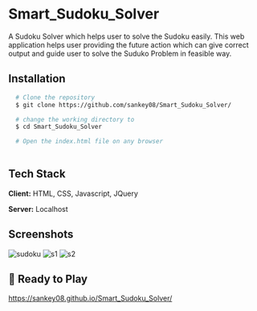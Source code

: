 
# Smart_Sudoku_Solver

A Sudoku Solver which helps user to solve the Sudoku easily.
This web application helps user providing the future action which can give correct output and guide user to solve the Suduko Problem in feasible way.

## Installation

```bash
  # Clone the repository
  $ git clone https://github.com/sankey08/Smart_Sudoku_Solver/

  # change the working directory to 
  $ cd Smart_Sudoku_Solver

  # Open the index.html file on any browser
       
```
## Tech Stack

**Client:** HTML, CSS, Javascript, JQuery

**Server:** Localhost

## Screenshots
![sudoku](https://user-images.githubusercontent.com/62533553/149611695-377e63b9-106b-4b44-8210-557e7f02dea7.png)
![s1](https://user-images.githubusercontent.com/62533553/149611849-33705dc7-eb93-4863-a96c-7d136ea7782d.png) 
![s2](https://user-images.githubusercontent.com/62533553/149611855-5cb74b24-c348-4c49-bbf8-29843dbb37b4.png)

## 🔗 Ready to Play
https://sankey08.github.io/Smart_Sudoku_Solver/

